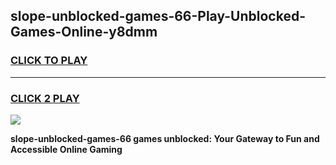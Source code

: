 
## slope-unblocked-games-66-Play-Unblocked-Games-Online-y8dmm
<h3>
<a href="https://premium76.site?title=slope-unblocked-games-66&ref=25A">CLICK TO PLAY</a></h3>
<hr>

<h3>
<a href="https://premium76.site?title=slope-unblocked-games-66&ref=25A">CLICK 2 PLAY</a>
  
</h3>

<a href="https://premium76.site?title=slope-unblocked-games-66&ref=25A"><img src="https://clearcache.store/games.png"></a>


**slope-unblocked-games-66 games unblocked: Your Gateway to Fun and Accessible Online Gaming**
